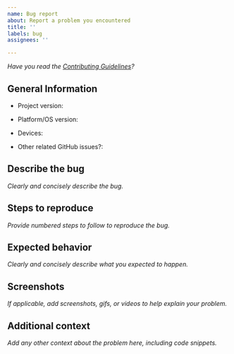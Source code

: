 ```yaml
---
name: Bug report
about: Report a problem you encountered
title: ''
labels: bug
assignees: ''

---
```


*Have you read the [Contributing Guidelines](https://github.com/jessesquires/.github/blob/master/CONTRIBUTING.md)?*

## General Information
<!-- Please complete the following -->

 - Project version:
 <!--[examples: 1.0, 3.2.0]-->
 
 - Platform/OS version: 
 <!--[examples: iOS 12.1, tvOS 13.0, macOS 10.15.1, Safari 12]-->
 
 - Devices: 
 <!--[e.g. iPhone X, iPad Air, MacBook Pro]-->
 
 - Other related GitHub issues?:

## Describe the bug
*Clearly and concisely describe the bug.*

## Steps to reproduce
*Provide numbered steps to follow to reproduce the bug.*

## Expected behavior
*Clearly and concisely describe what you expected to happen.*

## Screenshots
*If applicable, add screenshots, gifs, or videos to help explain your problem.*

## Additional context
*Add any other context about the problem here, including code snippets.*
